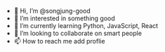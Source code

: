 - 👋 Hi, I’m @songjung-good
- 👀 I’m interested in something good
- 🌱 I’m currently learning Python, JavaScript, React
- 💞️ I’m looking to collaborate on smart people
- 📫 How to reach me add proflie

<!---
songjung-good/songjung-good is a ✨ special ✨ repository because its `README.md` (this file) appears on your GitHub profile.
You can click the Preview link to take a look at your changes.
--->
